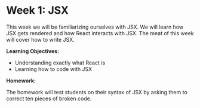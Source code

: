 # Week 1: JSX

This week we will be familiarizing ourselves with JSX. We will learn how JSX gets rendered and how React interacts with JSX. The meat of this week will cover how to write JSX.

**Learning Objectives:**

- Understanding exactly what React is
- Learning how to code with JSX

**Homework:**

The homework will test students on their syntax of JSX by asking them to correct ten pieces of broken code.